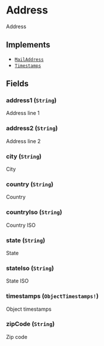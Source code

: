 # Address

Address

## Implements

- [`MailAddress`](../interface/mailaddress.md)
- [`Timestamps`](../interface/timestamps.md)

## Fields

### address1 (`String`)
Address line 1

### address2 (`String`)
Address line 2

### city (`String`)
City

### country (`String`)
Country

### countryIso (`String`)
Country ISO

### state (`String`)
State

### stateIso (`String`)
State ISO

### timestamps (`ObjectTimestamps!`)
Object timestamps

### zipCode (`String`)
Zip code
